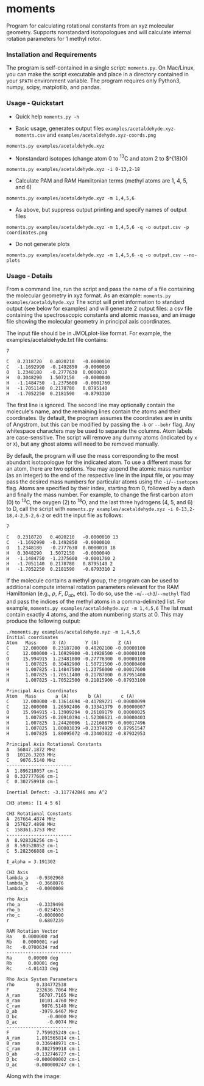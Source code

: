 # moments
Program for calculating rotational constants from an xyz molecular geometry.
Supports nonstandard isotopologues and will calculate internal rotation parameters for 1 methyl rotor.

### Installation and Requirements

The program is self-contained in a single script: `moments.py`. On Mac/Linux, you can make the script executable and place in a directory contained in your `$PATH` environment variable. The program requires only Python3, numpy, scipy, matplotlib, and pandas.

### Usage - Quickstart

- Quick help
```moments.py -h```

- Basic usage, generates output files `examples/acetaldehyde.xyz-moments.csv` and `examples/acetaldehyde.xyz-coords.png`
  
```moments.py examples/acetaldehyde.xyz```

- Nonstandard isotopes (change atom 0 to $^{13}$C and atom 2 to $^{18}O)
  
```moments.py examples/acetaldehyde.xyz -i 0-13,2-18```

- Calculate PAM and RAM Hamiltonian terms (methyl atoms are 1, 4, 5, and 6)
  
```moments.py examples/acetaldehyde.xyz -m 1,4,5,6```

- As above, but suppress output printing and specify names of output files
  
```moments.py examples/acetaldehyde.xyz -m 1,4,5,6 -q -o output.csv -p coordinates.png```

- Do not generate plots
  
```moments.py examples/acetaldehyde.xyz -m 1,4,5,6 -q -o output.csv --no-plots```

### Usage - Details

From a command line, run the script and pass the name of a file containing the molecular geometry in xyz format. As an example:
```moments.py examples/acetaldyhyde.xyz```
The script will print information to standard output (see below for examples) and will generate 2 output files: a csv file containing the spectrosscopic constants and atomic masses, and an image file showing the molecular geometry in principal axis coordinates.

The input file should be in JMOLplot-like format. For example, the examples/acetaldehyde.txt file contains:
```
7

C	0.2318720	0.4020210	-0.0000010
C	-1.1692990	-0.1492850	-0.0000010
O	1.2348180	-0.2777630	0.0000010
H	0.3048290	1.5072150	-0.0000040
H	-1.1484750	-1.2375600	-0.0001760
H	-1.7051140	0.2178780	0.8795140
H	-1.7052250	0.2181590	-0.8793310
```
The first line is ignored. The second line may optionally contain the molecule's name, and the remaining lines contain the atoms and their coordinates. By default, the program assumes the coordinates are in units of Angstrom, but this can be modified by passing the `-b` or `--bohr` flag. Any whitespace characters may be used to separate the columns. Atom labels are case-sensitive. The script will remove any dummy atoms (indicated by `x` or `X`), but any ghost atoms will need to be removed manually.

By default, the program will use the mass corresponding to the most abundant isotopologue for the indicated atom. To use a different mass for an atom, there are two options. You may append the atomic mass number (as an integer) to the end of the respective line in the input file, or you may pass the desired mass numbers for particular atoms using the `-i`/`--isotopes` flag. Atoms are specified by their index, starting from 0, followed by a dash and finally the mass number. For example, to change the first carbon atom (0) to $^{13}$C, the oxygen (2) to $^{18}$O, and the last three hydrogens (4, 5, and 6) to D, call the script with
```moments.py examples/acetaldehyde.xyz -i 0-13,2-18,4-2,5-2,6-2```
or edit the input file as follows:
```
7

C	0.2318720	0.4020210	-0.0000010 13
C	-1.1692990	-0.1492850	-0.0000010
O	1.2348180	-0.2777630	0.0000010 18
H	0.3048290	1.5072150	-0.0000040
H	-1.1484750	-1.2375600	-0.0001760 2
H	-1.7051140	0.2178780	0.8795140 2
H	-1.7052250	0.2181590	-0.8793310 2
```

If the molecule contains a methyl group, the program can be used to additional compute internal rotation parameters relevant for the RAM Hamiltonian (e.g., $\rho$, $F$, $D_{ab}$, etc). To do so, use the `-m`/`--ch3`/`--methyl` flad and pass the indices of the methyl atoms in a comma-delimited list. For example,
```moments.py examples/acetaldehyde.xyz -m 1,4,5,6```
The list must contain exactly 4 atoms, and the atom numbering starts at 0. This may produce the following output:
```
./moments.py examples/acetaldehyde.xyz -m 1,4,5,6
Initial coordinates
Atom   Mass      X (A)       Y (A)       Z (A)
C     12.000000  0.23187200  0.40202100 -0.00000100
C     12.000000 -1.16929900 -0.14928500 -0.00000100
O     15.994915  1.23481800 -0.27776300  0.00000100
H      1.007825  0.30482900  1.50721500 -0.00000400
H      1.007825 -1.14847500 -1.23756000 -0.00017600
H      1.007825 -1.70511400  0.21787800  0.87951400
H      1.007825 -1.70522500  0.21815900 -0.87933100

Principal Axis Coordinates
Atom   Mass       a (A)       b (A)       c (A)
C     12.000000 -0.13614694 -0.41789221 -0.00000099
C     12.000000  1.26502406  0.13341379  0.00000007
O     15.994915 -1.13909294  0.26189179  0.00000025
H      1.007825 -0.20910394 -1.52308621 -0.00000403
H      1.007825  1.24420006  1.22168879 -0.00017496
H      1.007825  1.80083839 -0.23374920  0.87951547
H      1.007825  1.80095072 -0.23403022 -0.87932953

Principal Axis Rotational Constants
A   56847.1872 MHz
B   10126.3203 MHz
C    9076.5140 MHz
------------------------
A  1.896218057 cm-1
B  0.337777686 cm-1
C  0.302759918 cm-1

Inertial Defect: -3.117742846 amu A^2

CH3 atoms: [1 4 5 6]

CH3 Rotational Constants
A  267664.4874 MHz
B  257627.4898 MHz
C  158361.3753 MHz
------------------------
A  8.928326256 cm-1
B  8.593528052 cm-1
C  5.282366888 cm-1

I_alpha = 3.191302

CH3 Axis
lambda_a   -0.9302968
lambda_b   -0.3668076
lambda_c   -0.0000008

rho Axis
rho_a      -0.3339498
rho_b      -0.0234553
rho_c      -0.0000000
r           0.6807239

RAM Rotation Vector
Ra    0.0000000 rad
Rb    0.0000001 rad
Rc   -0.0700634 rad
------------------------
Ra      0.00000 deg
Rb      0.00001 deg
Rc     -4.01433 deg

Rho Axis System Parameters
rho        0.334772538
F          232636.7064 MHz
A_ram       56707.7165 MHz
B_ram       10101.4760 MHz
C_ram        9076.5140 MHz
D_ab        -3979.6467 MHz
D_bc           -0.0000 MHz
D_ac           -0.0074 MHz
------------------------
F          7.759925249 cm-1
A_ram      1.891565814 cm-1
B_ram      0.336948971 cm-1
C_ram      0.302759918 cm-1
D_ab      -0.132746727 cm-1
D_bc      -0.000000002 cm-1
D_ac      -0.000000247 cm-1
```
Along with the image:
